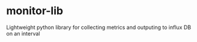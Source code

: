 # monitor-lib
Lightweight python library for collecting metrics and outputing to influx DB on an interval
